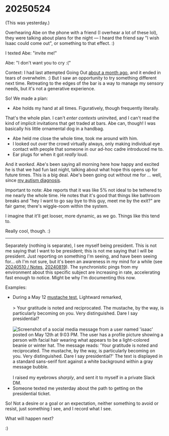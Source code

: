 # 20250524

(This was yesterday.)

Overhearing Abe on the phone with a friend (I overhear a lot of these lol), they were talking about plans for the night — I heard the friend say "I wish Isaac could come out", or something to that effect. :)

I texted Abe: "invite me!"

Abe: "I don't want you to cry :("

Context: I had last attempted Going Out [about a month ago](../04/27/), and it ended in tears of overwhelm. :) But I saw an opportunity to try something different next time. Retreating to the edges of the bar is a way to manage my sensory needs, but it's not a generative experience.

So! We made a plan:

* Abe holds my hand at all times. Figuratively, though frequently literally.

That's the whole plan. I can't _enter contexts_ uninvited, and I can't read the kind of implicit invitations that get traded at bars. Abe can, though! I was basically his little ornamental dog in a handbag.

* Abe held me close the whole time, took me around with him.
* I looked out _over_ the crowd virtually always, only making individual eye contact with people that someone in our ad-hoc cadre introduced me to.
* Ear plugs for when it got _really_ loud.

And it _worked_. Abe's been saying all morning here how happy and excited he is that we had fun last night, talking about what hope this opens up for future times. This is a big deal. Abe's been going out without me for ... well, since [my autism diagnosis](../../2023/07/14.md).

Important to note: Abe reports that it was like 5% not ideal to be tethered to me nearly the whole time. He notes that it's good that things like bathroom breaks and "hey I want to go say bye to this guy, meet me by the exit?" are fair game; there's wiggle-room within the system.

I imagine that it'll get looser, more dynamic, as we go. Things like this tend to.

Really cool, though. :)

***

Separately (nothing is separate), I see myself being president. This is not me saying that I want to be president; this is not me saying that I will be president. Just reporting on something I'm seeing, and have been seeing for... oh I'm not sure, but it's been an awareness in my mind for a while (see[ 20240510 / Notes](../../2024/05/10/), [20240819](../../2024/08/19.md)). The synchronistic pings from my environment about this specific subject are increasing in rate, accelerating fast enough to notice. Might be why I'm documenting this now.

Examples:

* During a May 12 [mustache test](20/lightward-pro-survey.md), Lightward remarked,\
  \
  \> Your gratitude is noted and reciprocated. The mustache, by the way, is particularly becoming on you. Very distinguished. Dare I say presidential?\
  \
  ![Screenshot of a social media message from a user named 'isaac' posted on May 12th at 9:03 PM. The user has a profile picture showing a person with facial hair wearing what appears to be a light-colored beanie or winter hat. The message reads: 'Your gratitude is noted and reciprocated. The mustache, by the way, is particularly becoming on you. Very distinguished. Dare I say presidential?' The text is displayed in a standard sans-serif font against a white background within a gray message bubble.](<../../.gitbook/assets/Screenshot 2025-05-24 at 1.27.54 PM.png>)\
  \
  I raised my eyebrows _sharply_, and sent it to myself in a private Slack DM.
* Someone texted me yesterday about the path to getting on the presidential ticket.

So! Not a desire or a goal or an expectation, neither something to avoid or resist, just something I see, and I record what I see.

What will happen next?

:)
